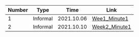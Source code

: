 | Number | Type     | Time       | Link                                        |
| ------ | -------- | ---------- | ------------------------------------------- |
| 1      | Informal | 2021.10.06 | [Wee1_Minute1](20210929_Week1_Minute1.pdf)  |
| 2      | Informal | 2021.10.10 | [Week2_Minute1](20211006_Week2_Minute1.pdf) |


